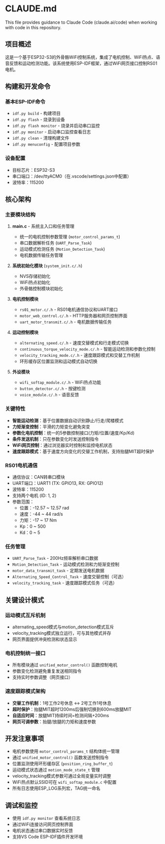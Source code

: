 # CLAUDE.md

This file provides guidance to Claude Code (claude.ai/code) when working with code in this repository.

## 项目概述

这是一个基于ESP32-S3的外骨骼WiFi控制系统，集成了电机控制、WiFi热点、语音反馈和运动检测功能。该系统使用ESP-IDF框架，通过WiFi网页接口控制RS01电机。

## 构建和开发命令

### 基本ESP-IDF命令
- `idf.py build` - 构建项目
- `idf.py flash` - 烧录到设备
- `idf.py flash monitor` - 烧录并启动串口监控
- `idf.py monitor` - 启动串口监控查看日志
- `idf.py clean` - 清理构建文件
- `idf.py menuconfig` - 配置项目参数

### 设备配置
- 目标芯片：ESP32-S3
- 串口端口：/dev/ttyACM0（在.vscode/settings.json中配置）
- 波特率：115200

## 核心架构

### 主要模块结构

1. **main.c** - 系统主入口和任务管理
   - 统一的电机控制参数管理 (`motor_control_params_t`)
   - 串口数据解析任务 (`UART_Parse_Task`)
   - 运动模式检测任务 (`Motion_Detection_Task`)
   - 电机数据传输任务管理

2. **系统初始化模块** (`system_init.c/.h`)
   - NVS存储初始化
   - WiFi热点初始化
   - 外骨骼控制模块初始化

3. **电机控制模块**
   - `rs01_motor.c/.h` - RS01电机通信协议和UART接口
   - `motor_web_control.c/.h` - HTTP服务器和网页控制界面
   - `uart_motor_transmit.c/.h` - 电机数据传输任务

4. **运动控制模块**
   - `alternating_speed.c/.h` - 速度交替模式和行走模式切换
   - `continuous_torque_velocity_mode.c/.h` - 智能运动检测和参数化控制
   - `velocity_tracking_mode.c/.h` - 速度跟踪模式和交替工作机制
   - 环形缓存区位置监测和运动模式自动切换

5. **外设模块**
   - `wifi_softap_module.c/.h` - WiFi热点功能
   - `button_detector.c/.h` - 按键检测
   - `voice_module.c/.h` - 语音反馈

### 关键特性

- **智能运动检测**：基于位置数据自动识别静止/行走/爬楼模式
- **力矩渐变控制**：平滑的力矩变化避免突变
- **参数化电机控制**：统一的5参数控制接口(力矩/位置/速度/Kp/Kd)
- **条件发送机制**：只在参数变化时发送控制指令
- **WiFi网页控制**：通过浏览器实时控制和监控电机状态
- **速度跟踪模式**：基于速度方向变化的交替工作机制，支持抬腿MIT超时保护

### RS01电机通信

- 通信协议：CAN转串口模块
- UART端口：UART1 (TX: GPIO13, RX: GPIO12)
- 波特率：115200
- 支持两个电机 (ID: 1, 2)
- 参数范围：
  - 位置：-12.57 ~ 12.57 rad
  - 速度：-44 ~ 44 rad/s
  - 力矩：-17 ~ 17 Nm
  - Kp：0 ~ 500
  - Kd：0 ~ 5

### 任务管理

- `UART_Parse_Task` - 200Hz频率解析串口数据
- `Motion_Detection_Task` - 运动模式检测和力矩渐变控制
- `motor_data_transmit_task` - 定期发送电机数据
- `Alternating_Speed_Control_Task` - 速度交替控制（可选）
- `velocity_tracking_task` - 速度跟踪模式任务（可选）

## 关键设计模式

### 运动模式互斥机制
- alternating_speed模式与motion_detection模式互斥
- velocity_tracking模式独立运行，可与其他模式并存
- 网页界面提供冲突检测和状态显示

### 电机控制统一接口
- 所有模块通过 `unified_motor_control()` 函数控制电机
- 参数变化检测避免重复发送相同指令
- 支持实时参数调整（网页接口）

### 速度跟踪模式架构
- **交替工作机制**：1号工作2号休息 ↔ 2号工作1号休息
- **超时保护**：抬腿MIT超时1200ms后强制切换到600ms放腿MIT
- **自适应时间**：放腿MIT持续时间=检测间隔+200ms
- **网页可调参数**：抬腿/放腿的力矩和速度参数

## 开发注意事项

- 电机参数使用 `motor_control_params_t` 结构体统一管理
- 通过 `unified_motor_control()` 函数发送控制指令
- 位置监测使用环形缓存区 (`position_ring_buffer_t`)
- 运动模式状态通过 `motion_mode_state_t` 管理
- velocity_tracking模式参数可通过全局变量实时调整
- WiFi热点默认SSID可在 `wifi_softap_module.c` 中配置
- 所有日志使用ESP_LOG系列宏，TAG统一命名

## 调试和监控

- 使用 `idf.py monitor` 查看系统日志
- 通过WiFi连接访问网页控制界面
- 电机状态通过串口数据实时反馈
- 支持VS Code ESP-IDF插件开发环境